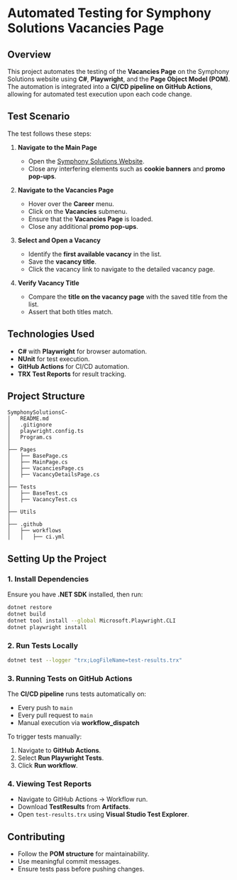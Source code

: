 # **Automated Testing for Symphony Solutions Vacancies Page**

## **Overview**
This project automates the testing of the **Vacancies Page** on the Symphony Solutions website using **C#**, **Playwright**, and the **Page Object Model (POM)**. The automation is integrated into a **CI/CD pipeline on GitHub Actions**, allowing for automated test execution upon each code change.

## **Test Scenario**
The test follows these steps:
1. **Navigate to the Main Page**
   - Open the [Symphony Solutions Website](https://com.symphonysolutions.info/).
   - Close any interfering elements such as **cookie banners** and **promo pop-ups**.

2. **Navigate to the Vacancies Page**
   - Hover over the **Career** menu.
   - Click on the **Vacancies** submenu.
   - Ensure that the **Vacancies Page** is loaded.
   - Close any additional **promo pop-ups**.

3. **Select and Open a Vacancy**
   - Identify the **first available vacancy** in the list.
   - Save the **vacancy title**.
   - Click the vacancy link to navigate to the detailed vacancy page.

4. **Verify Vacancy Title**
   - Compare the **title on the vacancy page** with the saved title from the list.
   - Assert that both titles match.

## **Technologies Used**
- **C#** with **Playwright** for browser automation.
- **NUnit** for test execution.
- **GitHub Actions** for CI/CD automation.
- **TRX Test Reports** for result tracking.

## **Project Structure**
```
SymphonySolutionsC-
│   README.md
│   .gitignore
│   playwright.config.ts
│   Program.cs
│
├── Pages
│   ├── BasePage.cs
│   ├── MainPage.cs
│   ├── VacanciesPage.cs
│   ├── VacancyDetailsPage.cs
│
├── Tests
│   ├── BaseTest.cs
│   ├── VacancyTest.cs
│
├── Utils
│
├── .github
│   ├── workflows
│   │   ├── ci.yml
```

## **Setting Up the Project**
### **1. Install Dependencies**
Ensure you have **.NET SDK** installed, then run:
```sh
dotnet restore
dotnet build
dotnet tool install --global Microsoft.Playwright.CLI
dotnet playwright install
```

### **2. Run Tests Locally**
```sh
dotnet test --logger "trx;LogFileName=test-results.trx"
```

### **3. Running Tests on GitHub Actions**
The **CI/CD pipeline** runs tests automatically on:
- Every push to `main`
- Every pull request to `main`
- Manual execution via **workflow_dispatch**

To trigger tests manually:
1. Navigate to **GitHub Actions**.
2. Select **Run Playwright Tests**.
3. Click **Run workflow**.

### **4. Viewing Test Reports**
- Navigate to GitHub Actions → Workflow run.
- Download **TestResults** from **Artifacts**.
- Open `test-results.trx` using **Visual Studio Test Explorer**.

## **Contributing**
- Follow the **POM structure** for maintainability.
- Use meaningful commit messages.
- Ensure tests pass before pushing changes.